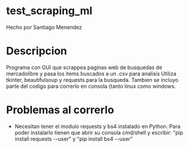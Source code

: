 # test_scraping_ml

Hecho por Santiago Menendez

# Descripcion
Programa con GUI que scrappea paginas web de busquedas de mercadolibre y pasa los items buscados a un .csv para analisis
Utiliza tkinter, beautifulsoup y requests para la busqueda.
Tambien se incluyo parte del codigo para correrlo en consola (tanto linux como windows.

# Problemas al correrlo
- Necesitan tener el modulo requests y bs4 instalado en Python.
	Para poder instalarlo tienen que abrir su consola cmd/shell y escribir: "pip install requests --user" y "pip install bs4 --user"
